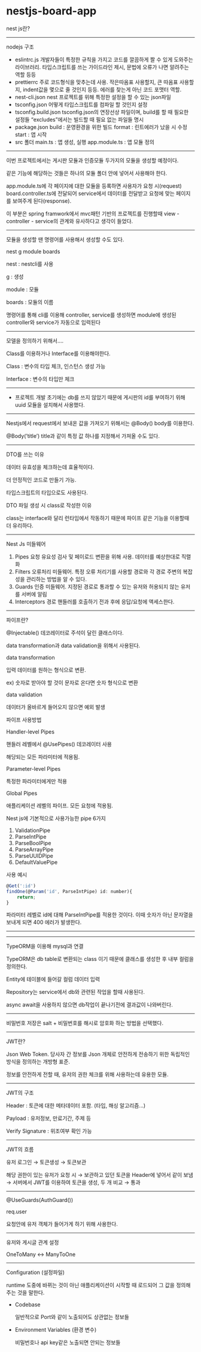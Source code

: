 # nestjs-board-app
nest js란?

---

nodejs 구조

- eslintrc.js
개발자들이 특정한 규칙을 가지고 코드를 깔끔하게 짤 수 있게 도와주는 라이브러리. 타입스크립트를 쓰는 가이드라인 제시, 문법에 오류가 나면 알려주는 역할 등등
- prettierrc
주로 코드형식을 맞추는데 사용. 작은따옴표 사용할지, 큰 따옴표 사용할지, indent값을 몇으로 줄 것인지 등등. 에러를 찾는게 아닌 코드 포맷터 역할.
- nest-cli.json
nest 프로젝트를 위해 특정한 설정을 할 수 있는 json파일
- tsconfig.json
어떻게 타입스크립트를 컴파일 할 것인지 설정
- tsconfig.build.json
tsconfig.json의 연장선상 파일이며, build를 할 때 필요한 설정들 “excludes”에서는 빌드할 때 필요 없는 파일들 명시
- package.json
build : 운영환경을 위한 빌드
format : 린트에러가 났을 시 수정
start : 앱 시작
- src 폴더
main.ts : 앱 생성, 실행
app.module.ts : 앱 모듈 정의

---

이번 프로젝트에서는 게시판 모듈과 인증모듈 두가지의 모듈을 생성할 예정이다.

같은 기능에 해당하는 것들은 하나의 모듈 폴더 안에 넣어서 사용해야 한다.

app.module.ts에 각 페이지에 대한 모듈을 등록하면 사용자가 요청 시(request) board.controller.ts에 전달되어 service에서 데이터를 전달받고 요청에 맞는 페이지를 보여주게 된다(response).

이 부분은 spring framwork에서 mvc패턴 기반의 프로젝트를 진행할때 view - controller - service의 관계와 유사하다고 생각이 들었다.

---

모듈을 생성할 땐 명령어를 사용해서 생성할 수도 있다.

nest g module boards

nest : nestcli를 사용

g : 생성

module : 모듈

boards : 모듈의 이름

명령어를 통해 cli를 이용해 controller, service를 생성하면 module에 생성된 controller와 service가 자동으로 입력된다

---

모델을 정의하기 위해서....

Class를 이용하거나 Interface를 이용해야한다.

Class : 변수의 타입 체크, 인스턴스 생성 가능

Interface : 변수의 타입만 체크

---

- 프로젝트 개발 초기에는 db를 쓰지 않았기 때문에 게시판의 id를 부여하기 위해 uuid 모듈을 설치해서 사용했다.

---

Nestjs에서 request에서 보내온 값을 가져오기 위해서는 @Body() body를 이용한다.

@Body(’title’) title과 같이 특정 값 하나를 지정해서 가져올 수도 있다. 

---

DTO를 쓰는 이유

데이터 유효성을 체크하는데 효율적이다.

더 안정적인 코드로 만들기 가능.

타입스크립트의 타입으로도 사용된다.

DTO 파일 생성 시 class로 작성한 이유

class는 interface와 달리 런타임에서 작동하기 때문에 파이프 같은 기능을 이용할때 더 유리하다.

---

Nest Js 미들웨어

1. Pipes
요청 유요성 검사 및 페이로드 변환을 위해 사용. 데이터를 예상한대로 직렬화
2. Filters
오류처리 미들웨어. 특정 오류 처리기를 사용할 경로와 각 경로 주변의 복잡성을 관리하는 방법을 알 수 있다.
3. Guards
인증 미들웨어. 지정된 경로로 통과할 수 있는 유저와 허용되지 않는 유저를 서버에 알림
4. Interceptors
경로 핸들러를 호출하기 전과 후에 응답/요청에 액세스한다.

---

파이프란?

@Injectable() 데코레이터로 주석이 달린 클래스이다.

data transformation과 data validation을 위해서 사용된다.

data transformation

입력 데이터를 원하는 형식으로 변환.

ex) 숫자로 받아야 할 것이 문자로 온다면 숫자 형식으로 변환

data validation

데이터가 올바르게 들어오지 않으면 예외 발생

파이프 사용방법

Handler-level Pipes

핸들러 레벨에서 @UsePipes() 데코레이터 사용

해당되는 모든 파라미터에 적용됨.

Parameter-level Pipes

특정한 파라미터에게만 적용

Global Pipes

애플리케이션 레벨의 파이프. 모든 요청에 적용됨.

Nest js에 기본적으로 사용가능한 pipe 6가지

1. ValidationPipe
2. ParseIntPipe
3. ParseBoolPipe
4. ParseArrayPipe
5. ParseUUIDPipe
6. DefaultValuePipe

사용 예시

```jsx
@Get(':id')
findOne(@Param('id', ParseIntPipe) id: number){
	return;
} 
```

파라미터 레벨로 id에 대해 ParseIntPipe를 적용한 것이다. 이때 숫자가 아닌 문자열을 보내게 되면 400 에러가 발생한다.

---

---

TypeORM을 이용해 mysql과 연결

TypeORM은 db table로 변환되는 class 이기 때문에 클래스를 생성한 후 내부 컬럼을 정의한다.

Entity에 테이블에 들어갈 컬럼 데이터 입력

Repository는 service에서 db와 관련된 작업을 할때 사용된다.

async await을 사용하지 않으면 db작업이 끝나기전에 결과값이 나와버린다.

---

비밀번호 저장은 salt + 비밀번호를 해시로 암호화 하는 방법을 선택했다.

---

JWT란?

Json Web Token. 당사자 간 정보를 Json 개체로 안전하게 전송하기 위한 독립적인 방식을 정의하는 개방형 표준. 

정보를 안전하게 전할 때, 유저의 권한 체크를 위해 사용하는데 유용한 모듈.

---

JWT의 구조

Header : 토큰에 대한 메타데이터 포함. (타입, 해싱 알고리즘...)

Payload : 유저정보, 만료기간, 주제 등

Verify Signature : 위조여부 확인 가능

---

JWT의 흐름

유저 로그인 → 토큰생성 → 토큰보관

해당 권한이 있는 유저가 요청 시 → 보관하고 있던 토큰을 Header에 넣어서 같이 보냄 → 서버에서 JWT를 이용하여 토큰을 생성, 두 개 비교 → 통과

---

@UseGuards(AuthGuard())

req.user

요청안에 유저 객체가 들어가게 하기 위해 사용한다.

---

유저와 게시글 관계 설정

OneToMany ↔ ManyToOne

---

Configuration (설정파일)

runtime 도중에 바뀌는 것이 아닌 애플리케이션이 시작할 때 로드되어 그 값을 정의해주는 것을 말한다.

- Codebase
    
    일반적으로 Port와 같이 노출되어도 상관없는 정보들
    
- Environment Variables (환경 변수)
    
    비밀번호나 api key같은 노출되면 안되는 정보들
